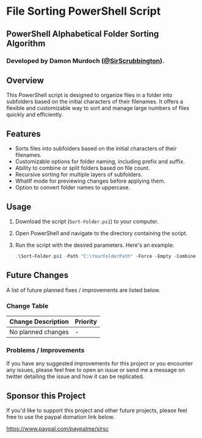 # File Sorting PowerShell Script
## PowerShell Alphabetical Folder Sorting Algorithm
### Developed by Damon Murdoch ([@SirScrubbington](https://twitter.com/SirScrubbington)).

## Overview

This PowerShell script is designed to organize files in a folder into subfolders based on the initial characters of their filenames. It offers a flexible and customizable way to sort and manage large numbers of files quickly and efficiently.

## Features

- Sorts files into subfolders based on the initial characters of their filenames.
- Customizable options for folder naming, including prefix and suffix.
- Ability to combine or split folders based on file count.
- Recursive sorting for multiple layers of subfolders.
- WhatIf mode for previewing changes before applying them.
- Option to convert folder names to uppercase.

## Usage

1. Download the script (`Sort-Folder.ps1`) to your computer.

2. Open PowerShell and navigate to the directory containing the script.

3. Run the script with the desired parameters. Here's an example:

   ```powershell
   .\Sort-Folder.ps1 -Path "C:\YourFolderPath" -Force -Empty -Combine -Split -WhatIf -Recurse -Depth 2 -Upper -IncludeCount -Prefix "Prefix" -Suffix "Suffix" -Threshold 10

## Future Changes
A list of future planned fixes / improvements are listed below.

### Change Table
| Change Description | Priority |
| ------------------ | -------- |
| No planned changes | -        |

### Problems / Improvements
If you have any suggested improvements for this project or you encounter any issues, please feel free 
to open an issue or send me a message on twitter detailing the issue and how it can be replicated.

## Sponsor this Project
If you'd like to support this project and other future projects, 
please feel free to use the paypal domation link below.

https://www.paypal.com/paypalme/sirsc